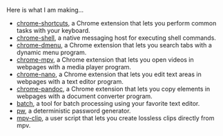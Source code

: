 Here is what I am making…

- [chrome-shortcuts](https://github.com/taupiqueur/chrome-shortcuts), a Chrome extension that lets you perform common tasks with your keyboard.
- [chrome-shell](https://github.com/taupiqueur/chrome-shell), a native messaging host for executing shell commands.
- [chrome-dmenu](https://github.com/taupiqueur/chrome-dmenu), a Chrome extension that lets you search tabs with a dynamic menu program.
- [chrome-mpv](https://github.com/taupiqueur/chrome-mpv), a Chrome extension that lets you open videos in webpages with a media player program.
- [chrome-nano](https://github.com/taupiqueur/chrome-nano), a Chrome extension that lets you edit text areas in webpages with a text editor program.
- [chrome-pandoc](https://github.com/taupiqueur/chrome-pandoc), a Chrome extension that lets you copy elements in webpages with a document converter program.
- [batch](https://github.com/taupiqueur/batch), a tool for batch processing using your favorite text editor.
- [pw](https://github.com/taupiqueur/pw), a deterministic password generator.
- [mpv-clip](https://github.com/taupiqueur/mpv-clip), a user script that lets you create lossless clips directly from mpv.
